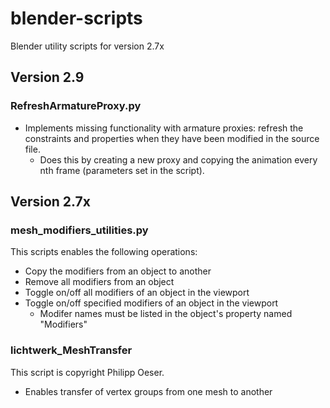 # blender-scripts
Blender utility scripts for version 2.7x

## Version 2.9

### RefreshArmatureProxy.py 
* Implements missing functionality with armature proxies: refresh the constraints and properties when they have been modified in the source file.
  * Does this by creating a new proxy and copying the animation every nth frame (parameters set in the script).

## Version 2.7x

### mesh_modifiers_utilities.py
This scripts enables the following operations:
* Copy the modifiers from an object to another
* Remove all modifiers from an object
* Toggle on/off all modifiers of an object in the viewport
* Toggle on/off specified modifiers of an object in the viewport
  * Modifer names must be listed in the object's property named "Modifiers"

### lichtwerk_MeshTransfer
This script is copyright Philipp Oeser.

* Enables transfer of vertex groups from one mesh to another
